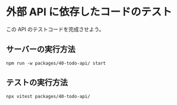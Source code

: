 # 外部 API に依存したコードのテスト

この API のテストコードを完成させよう。

## サーバーの実行方法

```console
npm run -w packages/40-todo-api/ start
```

## テストの実行方法

```console
npx vitest packages/40-todo-api/
```
